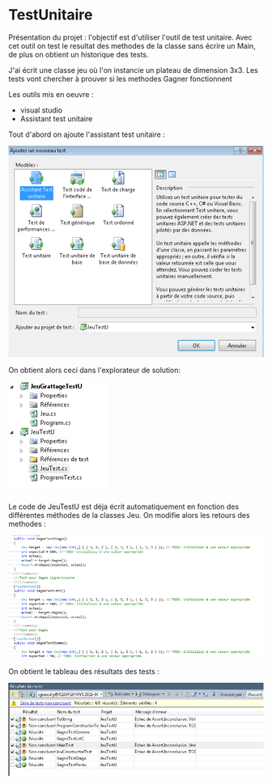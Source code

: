 # TestUnitaire

Présentation du projet : l'objectif est d'utiliser l'outil de test unitaire. 
Avec cet outil on test le resultat des methodes de la classe sans écrire un Main, de plus on obtient un historique des tests.

J'ai écrit une classe jeu où l'on instancie un plateau de dimension 3x3.
Les tests vont chercher à prouver si les methodes Gagner fonctionnent 

Les outils mis en oeuvre :
* visual studio
* Assistant test unitaire

Tout d'abord on ajoute l'assistant test unitaire :

![Capture.png](https://github.com/SamGdy/TestUnitaire/blob/master/Images/AjouterAssistantTest.PNG)

On obtient alors ceci dans l'explorateur de solution: 

![Capture.png](https://github.com/SamGdy/TestUnitaire/blob/master/Images/ProjetTu.PNG)

Le code de JeuTestU est déja écrit automatiquement en fonction des différentes méthodes de la classes Jeu.
On modifie alors les retours des methodes :

![Capture.png](https://github.com/SamGdy/TestUnitaire/blob/master/Images/TestC.PNG)

On obtient le tableau des résultats des tests : 

![Capture.png](https://github.com/SamGdy/TestUnitaire/blob/master/Images/ResultatTest.PNG)

